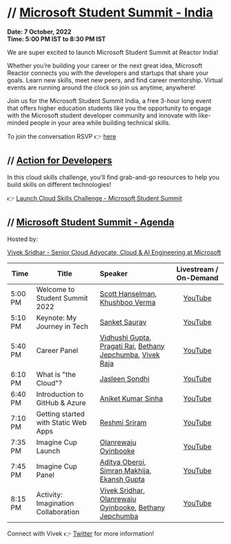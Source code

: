 # // [Microsoft Student Summit - India ](https://developer.microsoft.com/en-us/reactor/events/17029/)

**Date: 7 October, 2022 </br>
Time: 5:00 PM IST to 8:30 PM IST**

We are super excited to launch Microsoft Student Summit at Reactor India!

Whether you’re building your career or the next great idea, Microsoft Reactor connects you with the developers and startups that share your goals. Learn new skills, meet new peers, and find career mentorship. Virtual events are running around the clock so join us anytime, anywhere!

Join us for the Microsoft Student Summit India, a free 3-hour long event that offers higher education students like you the opportunity to engage with the Microsoft student developer community and innovate with like-minded people in your area while building technical skills.

To join the conversation RSVP :point_right: [here](https://developer.microsoft.com/en-us/reactor/events/17029/)

## // [Action for Developers](https://learn.microsoft.com/en-us/training/challenges?id=c9e49c96-4edb-4997-bf4e-3cb7f0c2634a)

In this cloud skills challenge, you'll find grab-and-go resources to help you build skills on different technologies!

:point_right: [Launch Cloud Skills Challenge - Microsoft Student Summit](https://learn.microsoft.com/en-us/training/challenges?id=c9e49c96-4edb-4997-bf4e-3cb7f0c2634a)

## // [Microsoft Student Summit - Agenda](https://developer.microsoft.com/en-us/reactor/events/17029/)

Hosted by: 

[Vivek Sridhar - Senior Cloud Advocate, Cloud & AI Engineering at Microsoft](https://twitter.com/vivek_sridhar)

|     Time     |    Title   | Speaker | Livestream / On-Demand | 
|     ---    | ---          | :---    | :---: |
| 5:00 PM   | Welcome to Student Summit 2022 |  [Scott Hanselman](https://twitter.com/shanselman), [Khushboo Verma](https://twitter.com/khushbooverma_) | [YouTube](https://www.youtube.com/watch?v=e7tm1WpFK24&ab_channel=MicrosoftReactor) |
| 5:10 PM   | Keynote: My Journey in Tech | [Sanket Saurav](https://twitter.com/sanketsaurav) | [YouTube](https://www.youtube.com/watch?v=e7tm1WpFK24&ab_channel=MicrosoftReactor) |
| 5:40 PM   |  Career Panel | [Vidhushi Gupta](https://twitter.com/Vidushi_Gupta7), [Pragati Rai](https://twitter.com/pragatiogal), [Bethany Jepchumba](https://twitter.com/BethanyJep), [Vivek Raja](https://twitter.com/VivekRaja007) | [YouTube](https://www.youtube.com/watch?v=e7tm1WpFK24&ab_channel=MicrosoftReactor) |
| 6:10 PM   | What is "the Cloud"? | [Jasleen Sondhi](https://twitter.com/jasleen101010) | [YouTube](https://www.youtube.com/watch?v=e7tm1WpFK24&ab_channel=MicrosoftReactor) |
| 6:40 PM   | Introduction to GitHub & Azure | [Aniket Kumar Sinha](https://twitter.com/AniketKSinha) | [YouTube](https://www.youtube.com/watch?v=e7tm1WpFK24&ab_channel=MicrosoftReactor) |
| 7:10 PM   | Getting started with Static Web Apps | [Reshmi Sriram](https://twitter.com/ReshSriram) | [YouTube](https://www.youtube.com/watch?v=e7tm1WpFK24&ab_channel=MicrosoftReactor) |
| 7:35 PM   | Imagine Cup Launch | [Olanrewaju Oyinbooke](https://twitter.com/TheOyinbooke) | [YouTube](https://www.youtube.com/watch?v=e7tm1WpFK24&ab_channel=MicrosoftReactor) |
| 7:45 PM   | Imagine Cup Panel | [Aditya Oberoi](https://twitter.com/adityaoberai1), [Simran Makhija](https://twitter.com/justdev_sim?s=20&t=waN9d0JuM17Wm1mYn7kz3Q), [Ekansh Gupta](https://twitter.com/ekuekanshgupta)  | [YouTube](https://www.youtube.com/watch?v=e7tm1WpFK24&ab_channel=MicrosoftReactor) |
| 8:15 PM   | Activity: Imagination Collaboration | [Vivek Sridhar](https://twitter.com/vivek_sridhar), [Olanrewaju Oyinbooke](https://twitter.com/TheOyinbooke), [Bethany Jepchumba](https://twitter.com/BethanyJep)  | [YouTube](https://www.youtube.com/watch?v=e7tm1WpFK24&ab_channel=MicrosoftReactor) |

Connect with Vivek 👉 [Twitter](https://twitter.com/vivek_sridhar) for more information!
